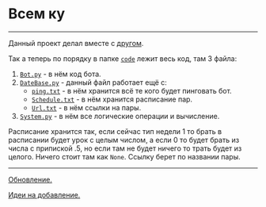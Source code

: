 # Всем ку

____

Данный проект делал вместе с [другом](https://github.com/recurtis).

Так а теперь по порядку в папке [`code`](/code) лежит весь код, там 3 файла:

1. [`Bot.py`](/code/Bot.py) -  в нём код бота.
2. [`DateBase.py`](/code/DataBase.py) - данный файл работает ещё с:
   - [`ping.txt`](/code/ping.txt) - в нём хранится всё те кого будет пинговать бот.
   - [`Schedule.txt`](/code/Schedule.txt) - в нём хранится расписание пар.
   - [`Url.txt`](/code/Url.txt) - в нём ссылки на пары.
3. [`System.py`](/code/System.py) - в нём все логические операции и вычисление.

Расписание хранится так, если сейчас тип недели 1 то брать в расписании будет урок с целым числом, а если 0 то будет брать из числа с припиской .5, но если там не будет ничего то трать будет из целого. Ничего стоит там как `None`.
Ссылку берет по названии пары.

____

[Обновление.](/docs/CHANGELOG.md)

[Идеи на добавление.](/docs/TODO.md)